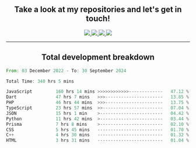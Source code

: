 <h2 align="center">
  Take a look at my repositories and let's get in touch!
</h2>
<p align="center">
  <a href="https://www.instagram.com/rayhanarkan?igsh=MXM3dHhmMTZ3ZWVsaA==">
    <img src="https://img.icons8.com/material-outlined/30/689d6a/instagram.png"/>
  </a>
  <a href="https://www.linkedin.com/in/rayhanarkan/">
    <img src="https://img.icons8.com/material-outlined/30/689d6a/linkedin.png"/>
  </a>
  <a href="">
    <img src="https://img.icons8.com/material-outlined/30/689d6a/geography.png"/>
  </a>
  <a href="mailto:rayhanarkan30@gmail.com">
    <img src="https://img.icons8.com/material-outlined/30/689d6a/email.png"/>
  </a>
</p>

---

<h2 align="center">Total development breakdown</h2>

<p align="center">
<!--START_SECTION:waka-->

```rust
From: 03 December 2022 - To: 30 September 2024

Total Time: 340 hrs 5 mins

JavaScript         160 hrs 14 mins >>>>>>>>>>>>-------------   47.12 %
Dart               47 hrs 7 mins   >>>----------------------   13.85 %
PHP                46 hrs 44 mins  >>>----------------------   13.75 %
TypeScript         23 hrs 57 mins  >>-----------------------   07.04 %
JSON               15 hrs 1 min    >------------------------   04.42 %
Python             11 hrs 42 mins  >------------------------   03.44 %
Prisma             7 hrs 8 mins    >------------------------   02.10 %
CSS                5 hrs 45 mins   -------------------------   01.70 %
C++                4 hrs 30 mins   -------------------------   01.32 %
HTML               3 hrs 31 mins   -------------------------   01.04 %
```

<!--END_SECTION:waka-->
</p>
